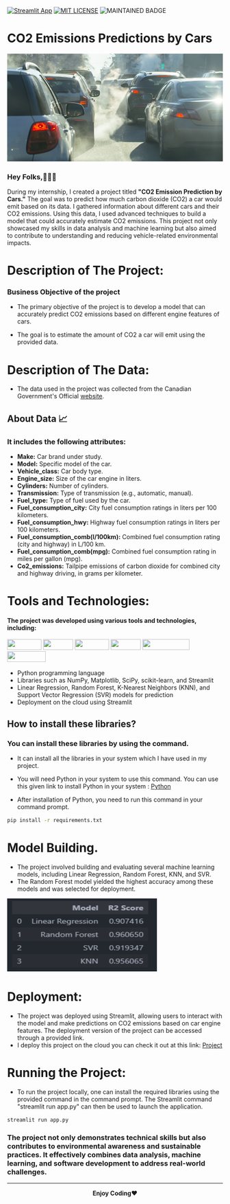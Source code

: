 [![Streamlit App](https://static.streamlit.io/badges/streamlit_badge_black_white.svg)](https://rajveersinghcse-co2emissionsprediction.streamlit.app/)
[![MIT LICENSE](https://badgen.net//badge/license/MIT/green)](https://github.com/rajveersinghcse/Reliance_Stock_Market_Prediction/blob/main/LICENSE)   ![MAINTAINED BADGE](https://img.shields.io/badge/Maintained%3F-yes-green.svg) 

# CO2 Emissions Predictions by Cars 

![Banner](https://github.com/rajveersinghcse/rajveersinghcse/blob/master/img/CO2_emissions.jpg)

<h3>Hey Folks,👨🏻‍💻</h3>
<p>During my internship, I created a project titled <b>"CO2 Emission Prediction by Cars."</b> The goal was to predict how much carbon dioxide (CO2) a car would emit based on its data. I gathered information about different cars and their CO2 emissions. Using this data, I used advanced techniques to build a model that could accurately estimate CO2 emissions. This project not only showcased my skills in data analysis and machine learning but also aimed to contribute to understanding and reducing vehicle-related environmental impacts.</p>

# Description of The Project:
<h3><b>Business Objective of the project</b></h3>

- The primary objective of the project is to develop a model that can accurately predict CO2 emissions based on different engine features of cars. 

- The goal is to estimate the amount of CO2 a car will emit using the provided data.

# Description of The Data:

- The data used in the project was collected from the Canadian Government's Official [website](https://open.canada.ca/data/en/dataset/98f1a129-f628-4ce4-b24d-6f16bf24dd64#wb-auto-6).

## About Data 📈 
### It includes the following attributes:

- <b>Make:</b> Car brand under study.
- <b>Model:</b> Specific model of the car.
- <b>Vehicle_class:</b> Car body type.
- <b>Engine_size:</b> Size of the car engine in liters.
- <b>Cylinders:</b> Number of cylinders.
- <b>Transmission:</b> Type of transmission (e.g., automatic, manual).
- <b>Fuel_type:</b> Type of fuel used by the car.
- <b>Fuel_consumption_city:</b> City fuel consumption ratings in liters per 100 kilometers.
- <b>Fuel_consumption_hwy:</b> Highway fuel consumption ratings in liters per 100 kilometers.
- <b>Fuel_consumption_comb(l/100km):</b> Combined fuel consumption rating (city and highway) in L/100 km.
- <b>Fuel_consumption_comb(mpg):</b> Combined fuel consumption rating in miles per gallon (mpg).
- <b>Co2_emissions:</b> Tailpipe emissions of carbon dioxide for combined city and highway driving, in grams per kilometer.


# Tools and Technologies:
#### The project was developed using various tools and technologies, including:
<img height="25" width="80" src="https://img.shields.io/badge/python-3670A0?style=for-the-badge&logo=python&logoColor=ffdd54"> <img height="25" width="70" src="https://img.shields.io/badge/numpy-%23013243.svg?style=for-the-badge&logo=numpy&logoColor=white"> <img height="25" width="80" src="https://img.shields.io/badge/Matplotlib-%23ffffff.svg?style=for-the-badge&logo=Matplotlib&logoColor=black"> <img height="25" width="70" src="https://img.shields.io/badge/SciPy-%230C55A5.svg?style=for-the-badge&logo=scipy&logoColor=%white"> <img height="25" width="110" src="https://img.shields.io/badge/scikit--learn-%23F7931E.svg?style=for-the-badge&logo=scikit-learn&logoColor=white"> <img height="25" width="90" src="https://img.shields.io/badge/Streamlit-FF4B4B?style=for-the-badge&logo=Streamlit&logoColor=white"> 
- Python programming language
- Libraries such as NumPy, Matplotlib, SciPy, scikit-learn, and Streamlit
- Linear Regression, Random Forest, K-Nearest Neighbors (KNN), and Support Vector Regression (SVR) models for prediction
- Deployment on the cloud using Streamlit


## How to install these libraries?

### You can install these libraries by using the command.

- It can install all the libraries in your system which I have used in my project. 

- You will need Python in your system to use this command. You can use this given link to install Python in your system : [Python](https://www.python.org/downloads/)

- After installation of Python, you need to run this command in your command prompt.

```bash
pip install -r requirements.txt 
```
# Model Building.
- The project involved building and evaluating several machine learning models, including Linear Regression, Random Forest, KNN, and SVR.
- The Random Forest model yielded the highest accuracy among these models and was selected for deployment.
<img height="170" width="350" src="https://github.com/rajveersinghcse/rajveersinghcse/blob/master/img/CO2_Model.png" alt="ModelBuilding">

# Deployment:
- The project was deployed using Streamlit, allowing users to interact with the model and make predictions on CO2 emissions based on car engine features. The deployment version of the project can be accessed through a provided link.
- I deploy this project on the cloud you can check it out at this link: [Project](https://rajveersinghcse-co2emissionsprediction.streamlit.app/)


# Running the Project:
- To run the project locally, one can install the required libraries using the provided command in the command prompt. The Streamlit command "streamlit run app.py" can then be used to launch the application.
```bash
streamlit run app.py 
```

### The project not only demonstrates technical skills but also contributes to environmental awareness and sustainable practices. It effectively combines data analysis, machine learning, and software development to address real-world challenges.

---
<p align="center">
<b>Enjoy Coding</b>❤
</p>
